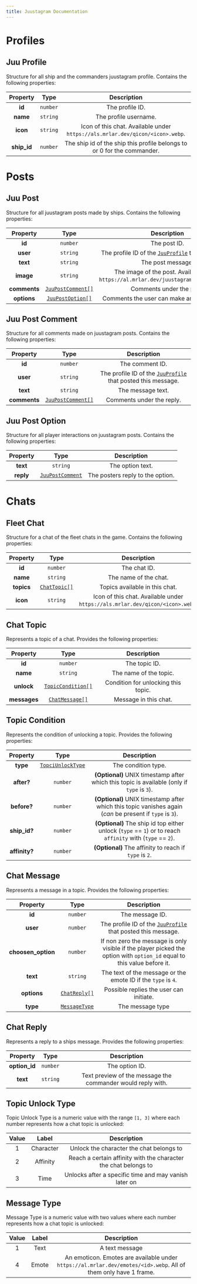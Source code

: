 ```yaml
---
title: Juustagram Documentation
---
```


# Profiles

## Juu Profile

Structure for all ship and the commanders juustagram profile. Contains the following properties:

|  Property   |   Type   |                                  Description                                  |
| :---------: | :------: | :---------------------------------------------------------------------------: |
|   **id**    | `number` |                                The profile ID.                                |
|  **name**   | `string` |                             The profile username.                             |
|  **icon**   | `string` | Icon of this chat. Available under `https://als.mrlar.dev/qicon/<icon>.webp`. |
| **ship_id** | `number` |    The ship id of the ship this profile belongs to or 0 for the commander.    |

# Posts

## Juu Post

Structure for all juustagram posts made by ships. Contains the following properties:

|   Property   |                  Type                   |                                       Description                                       |
| :----------: | :-------------------------------------: | :-------------------------------------------------------------------------------------: |
|    **id**    |                `number`                 |                                      The post ID.                                       |
|   **user**   |                `string`                 |          The profile ID of the [`JuuProfile`](#juu-profile) that posted this.           |
|   **text**   |                `string`                 |                                    The post message.                                    |
|  **image**   |                `string`                 | The image of the post. Available under `https://al.mrlar.dev/juustagrams/<image>.webp`. |
| **comments** | [`JuuPostComment[]`](#juu-post-comment) |                                Comments under the post.                                 |
| **options**  |  [`JuuPostOption[]`](#juu-post-option)  |                      Comments the user can make and their replies.                      |

## Juu Post Comment

Structure for all comments made on juustagram posts. Contains the following properties:

|   Property   |                  Type                   |                                 Description                                  |
| :----------: | :-------------------------------------: | :--------------------------------------------------------------------------: |
|    **id**    |                `number`                 |                               The comment ID.                                |
|   **user**   |                `string`                 | The profile ID of the [`JuuProfile`](#juu-profile) that posted this message. |
|   **text**   |                `string`                 |                              The message text.                               |
| **comments** | [`JuuPostComment[]`](#juu-post-comment) |                          Comments under the reply.                           |

## Juu Post Option

Structure for all player interactions on juustagram posts. Contains the following properties:

| Property  |                 Type                  |           Description            |
| :-------: | :-----------------------------------: | :------------------------------: |
| **text**  |               `string`                |         The option text.         |
| **reply** | [`JuuPostComment`](#juu-post-comment) | The posters reply to the option. |


# Chats

## Fleet Chat

Structure for a chat of the fleet chats in the game. Contains the following properties:

|  Property  |             Type             |                                  Description                                  |
| :--------: | :--------------------------: | :---------------------------------------------------------------------------: |
|   **id**   |           `number`           |                                 The chat ID.                                  |
|  **name**  |           `string`           |                             The name of the chat.                             |
| **topics** | [`ChatTopic[]`](#chat-topic) |                        Topics available in this chat.                         |
|  **icon**  |           `string`           | Icon of this chat. Available under `https://als.mrlar.dev/qicon/<icon>.webp`. |

## Chat Topic

Represents a topic of a chat. Provides the following properties:

|   Property   |                  Type                  |             Description             |
| :----------: | :------------------------------------: | :---------------------------------: |
|    **id**    |                `number`                |            The topic ID.            |
|   **name**   |                `string`                |       The name of the topic.        |
|  **unlock**  | [`TopicCondition[]`](#topic-condition) | Condition for unlocking this topic. |
| **messages** |    [`ChatMessage[]`](#chat-message)    |        Message in this chat.        |

## Topic Condition

Represents the condition of unlocking a topic. Provides the following properties:

|   Property    |                  Type                   |                                                Description                                                |
| :-----------: | :-------------------------------------: | :-------------------------------------------------------------------------------------------------------: |
|   **type**    | [`TopciUnlockType`](#topic-unlock-type) |                                            The condition type.                                            |
|  **after?**   |                `number`                 |        **(Optional)** UNIX timestamp after which this topic is available (only if `type` is `3`).         |
|  **before?**  |                `number`                 | **(Optional)** UNIX timestamp after which this topic vanishes again (*can* be present if `type` is `3`).  |
| **ship_id?**  |                `number`                 | **(Optional)** The ship id top either unlock (`type` == `1`) or to reach `affinity` with (`type` == `2`). |
| **affinity?** |                `number`                 |                          **(Optional)** The affinity to reach if `type` is `2`.                           |

## Chat Message

Represents a message in a topic. Provides the following properties:

|      Property      |              Type              |                                                       Description                                                       |
| :----------------: | :----------------------------: | :---------------------------------------------------------------------------------------------------------------------: |
|       **id**       |            `number`            |                                                     The message ID.                                                     |
|      **user**      |            `number`            |                      The profile ID of the [`JuuProfile`](#juu-profile) that posted this message.                       |
| **choosen_option** |            `number`            | If non zero the message is only visible if the player picked the option with `option_id` equal to this value before it. |
|      **text**      |            `string`            |                              The text of the message or the emote ID if the `type` is `4`.                              |
|    **options**     |  [`ChatReply[]`](#chat-reply)  |                                         Possible replies the user can initiate.                                         |
|      **type**      | [`MessageType`](#message-type) |                                                    The message type                                                     |


## Chat Reply

Represents a reply to a ships message. Provides the following properties:

|   Property    |   Type   |                         Description                         |
| :-----------: | :------: | :---------------------------------------------------------: |
| **option_id** | `number` |                       The option ID.                        |
|   **text**    | `string` | Text preview of the message the commander would reply with. |

## Topic Unlock Type
Topic Unlock Type is a numeric value with the range `[1, 3]` where each number represents how a chat topic is unlocked:

| Value |   Label   |                           Description                           |
| :---: | :-------: | :-------------------------------------------------------------: |
|   1   | Character |            Unlock the character the chat belongs to             |
|   2   | Affinity  | Reach a certain affinity with the character the chat belongs to |
|   3   |   Time    |      Unlocks after a specific time and may vanish later on      |

## Message Type
Message Type is a numeric value with two values where each number represents how a chat topic is unlocked:

| Value | Label |                                                   Description                                                   |
| :---: | :---: | :-------------------------------------------------------------------------------------------------------------: |
|   1   | Text  |                                                 A text message                                                  |
|   4   | Emote | An emoticon. Emotes are available under `https://al.mrlar.dev/emotes/<id>.webp`. All of them only have 1 frame. |